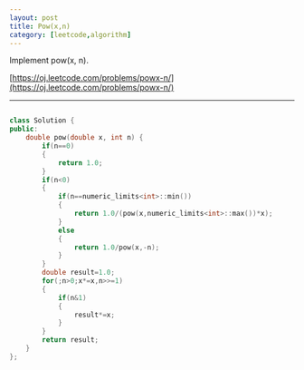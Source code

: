 ```yaml
---
layout: post
title: Pow(x,n)
category: [leetcode,algorithm]
---
```


Implement pow(x, n).

[https://oj.leetcode.com/problems/powx-n/](https://oj.leetcode.com/problems/powx-n/) 

<!--break-->

---



```c++

class Solution {
public:
    double pow(double x, int n) {
        if(n==0)
        {
            return 1.0;
        }
        if(n<0)
        {
            if(n==numeric_limits<int>::min())
            {
                return 1.0/(pow(x,numeric_limits<int>::max())*x);
            }
            else
            {
                return 1.0/pow(x,-n);
            }
        }
        double result=1.0;
        for(;n>0;x*=x,n>>=1)
        {
            if(n&1)
            {
                result*=x;
            }
        }
        return result;
    }
};


```
